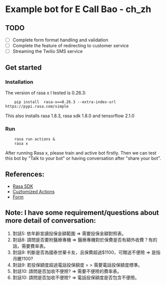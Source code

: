 # Example bot for E Call Bao - ch_zh

## TODO

- [ ] Complete form format handling and validation
- [ ] Complete the feature of redirecting to customer service
- [ ] Streaming the Twilio SMS service

## Get started

### Installation

The version of rasa x I tested is 0.26.3:

        pip install  rasa-x==0.26.3 --extra-index-url https://pypi.rasa.com/simple

This also installs rasa 1.8.3, rasa sdk 1.8.0 and tensorflow 2.1.0

### Run

        rasa run actions &
        rasa x

After running Rasa x, please train and active bot firstly. Then we can test this bot by "Talk to your bot" or having conversation after "share your bot".

## References:

- [Rasa SDK](https://rasa.com/docs/rasa/api/rasa-sdk/)
- [Cuztomized Actions](https://rasa.com/docs/rasa/core/actions/#custom-actions)
- [Form](https://rasa.com/docs/rasa/core/forms/#form-basics)

## Note: I have some requirement/questions about more detail of conversation:

1. 對話5: 依年齡宣讀投保金額範圍 => 需要投保金額對照表。
2. 對話8: 請問是否要附醫療專機 => 醫療專機對於保費是否有額外收費？有的話，需要費率表。
3. 對話9: 判斷是否為國泰世華卡友，且保費超過$1100，可贈送不便險 => 是指月繳1100?
4. 對話9: 若投保額度超過電話投保額度 = > 需要電話投保額度標準。
5. 對話10: 請問是否加收不便險? => 需要不便險的費率表。
6. 對話10: 請問是否加收不便險? => 電話投保額度是否包含不便險。
